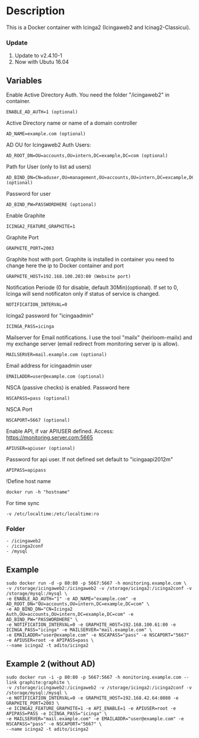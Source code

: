 # Description

This is a Docker container with Icinga2 (Icingaweb2 and Icinag2-Classicui). 

### Update

1. Update to v2.4.10-1
2. Now with Ubutu 16.04

## Variables

  Enable Active Directory Auth. You need the folder "/icingaweb2" in container.

    ENABLE_AD_AUTH=1 (optional)
  
  Active Directory name or name of a domain controller
  
    AD_NAME=example.com (optional)
  
  AD OU for Icingaweb2 Auth Users:
    
    AD_ROOT_DN=OU=accounts,OU=intern,DC=example,DC=com (optional)
  
  Path for User (only to list ad users)
    
    AD_BIND_DN=CN=aduser,OU=management,OU=accounts,OU=intern,DC=excample,DC=com (optional)
  
  Password for user
  
    AD_BIND_PW=PASSWORDHERE (optional)
  
  Enable Graphite
  
    ICINGA2_FEATURE_GRAPHITE=1
  
  Graphite Port
    
    GRAPHITE_PORT=2003
  
  Graphite host with port. Graphite is installed in container you need to change here the ip to Docker container and port
    
    GRAPHITE_HOST=192.168.100.203:80 (Website port)
  
  Notification Periode (0 for disable, default 30Min)(optional). If set to 0, Icinga will send notificaton only if status of service is changed.
  
    NOTIFICATION_INTERVAL=0
  
  Icinga2 password for "icingaadmin"
  
    ICINGA_PASS=icinga
  
  Mailserver for Email notifications. I use the tool "mailx" (heirloom-mailx) and my exchange server (email redirect from monitoring server ip is allow).  
  
    MAILSERVER=mail.example.com (optional)
  
  Email address for icingaadmin user
  
    EMAILADDR=user@example.com (optional)
  
  NSCA (passive checks) is enabled. Password here
    
    NSCAPASS=pass (optional)
  
  NSCA Port
    
    NSCAPORT=5667 (optional)
    
  Enable API, if var APIUSER defined. Access: https://monitoring.server.com:5665
  
    APIUSER=apiuser (optional)
    
  Password for api user. If not defined set default to "icingaapi2012m"
    
    APIPASS=apipass
  
  !Define host name
  
    docker run -h "hostname"
    
  For time sync
    
    -v /etc/localtime:/etc/localtime:ro
    
### Folder  

    - /icingaweb2
    - /icinga2conf
    - /mysql
       
    
## Example
  
    sudo docker run -d -p 80:80 -p 5667:5667 -h monitoring.example.com \
    -v /storage/icingaweb2:/icingaweb2 -v /storage/icinga2:/icinga2conf -v /storage/mysql:/mysql \
    -e ENABLE_AD_AUTH="1" -e AD_NAME="example.com" -e AD_ROOT_DN="OU=accounts,OU=intern,DC=example,DC=com" \
    -e AD_BIND_DN="CN=Icinga2 Auth,OU=accounts,OU=intern,DC=example,DC=com" -e AD_BIND_PW="PASSWORDHERE" \
    -e NOTIFICATION_INTERVAL=0 -e GRAPHITE_HOST=192.168.100.61:80 -e ICINGA_PASS="icinga" -e MAILSERVER="mail.example.com" \
    -e EMAILADDR="user@example.com" -e NSCAPASS="pass" -e NSCAPORT="5667" -e APIUSER=root -e APIPASS=pass \
    --name icinga2 -t adito/icinga2

## Example 2 (without AD)

    sudo docker run -i -p 80:80 -p 5667:5667 -h monitoring.example.com --link graphite:graphite \
    -v /storage/icingaweb2:/icingaweb2 -v /storage/icinga2:/icinga2conf -v /storage/mysql:/mysql \
    -e NOTIFICATION_INTERVAL=0 -e GRAPHITE_HOST=192.168.42.64:8080 -e GRAPHITE_PORT=2003 \
    -e ICINGA2_FEATURE_GRAPHITE=1 -e API_ENABLE=1 -e APIUSER=root -e APIPASS=PASS -e ICINGA_PASS="icinga" \
    -e MAILSERVER="mail.example.com" -e EMAILADDR="user@example.com" -e NSCAPASS="pass" -e NSCAPORT="5667" \
    --name icinga2 -t adito/icinga2
    
    